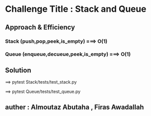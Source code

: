 # Challenge Title : Stack and Queue

## Approach & Efficiency

### Stack (push,pop,peek,is_empty) ===> O(1)
### Queue (enqueue,decueue,peek,is_empty) ===> O(1)

## Solution

==> pytest Stack/tests/test_stack.py

==> pytest Queue/tests/test_queue.py 

## auther : Almoutaz Abutaha , Firas Awadallah 